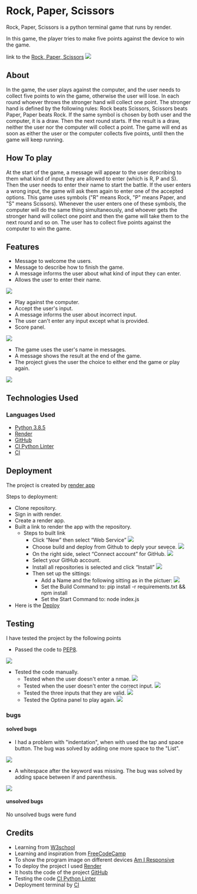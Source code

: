 # Rock, Paper, Scissors
Rock, Paper, Scissors is a python terminal game that runs by render.

In this game, the player tries to make five points against the device to win the game.

link to the [Rock, Paper, Scissors](https://mypython.onrender.com/)
<img src="images/capture11.jpg">

## About
In the game, the user plays against the computer, and the user needs to collect five points to win the game, otherwise the user will lose. In each round whoever throws the stronger hand will collect one point. The stronger hand is defined by the following rules: Rock beats Scissors, Scissors beats Paper, Paper beats Rock. If the same symbol is chosen by both user and the computer, it is a draw. Then the next round starts. If the result is a draw, neither the user nor the computer will collect a point.
The game will end as soon as either the user or the computer collects five points, until then the game will keep running.

## How To play
At the start of the game, a message will appear to the user describing to them what kind of input they are allowed to enter (which is R, P and S).
Then the user needs to enter their name to start the battle.
If the user enters a wrong input, the game will ask them again to enter one of the accepted options. 
This game uses symbols ("R" means Rock, "P" means Paper, and "S" means Scissors).
Whenever the user enters one of these symbols, the computer will do the same thing simultaneously, and whoever gets the stronger hand will collect one point and then the game will take them to the next round and so on.
The user has to collect five points against the computer to win the game.

## Features 
- Message to welcome the users.
- Message to describe how to finish the game.
- A message informs the user about what kind of input they can enter.
- Allows the user to enter their name.
<img src="images/feature1.jpg">

- Play against the computer.
- Accept the user's input. 
- A message informs the user about incorrect input.
- The user can't enter any input except what is provided.
- Score panel.
<img src="images/feature2.jpg">

- The game uses the user's name in messages.
- A message shows the result at the end of the game.
- The project gives the user the choice to either end the game or play again.
<img src="images/feature3.jpg">

## Technologies Used
### Languages Used

- [Python 3.8.5 ](https://www.python.org/downloads/release/python-385/)
- [Render](https://render.com/) 
- [GitHub](https://github.com/)
- [CI Python Linter](https://pep8ci.herokuapp.com/#)
- [CI](https://mypython.onrender.com/)

## Deployment
The project is created by [render app](https://render.com/)

Steps to deployment:
- Clone repository.
- Sign in with render.
- Create a render app.
- Built a link to render the app with the repository.
  * Steps to built link
    - Click “New” then select “Web Service”
      <img src="images/re1.jpg">
    - Choose build and deploy from Github to deply your sevece.
      <img src="images/re2.jpg">
    - On the right side, select “Connect account” for GitHub.
      <img src="images/re3.jpg">
    - Select your GitHub account.
    - Install all repositories is selected and click “Install”
      <img src="images/re4.jpg">
    * Then set up the sittings:
      - Add a Name and the following sitting as in the pictuer:
        <img src="images/re5.jpg">
      - Set the Build Command to: pip install -r requirements.txt && npm install
      - Set the Start Command to: node index.js
- Here is the [Deploy](https://mypython.onrender.com/)


## Testing
I have tested the project by the following points
- Passed the code to [PEP8](https://pep8ci.herokuapp.com/#).
<img src="images/capture2.jpg">

- Tested the code manually.
  - Tested when the user doesn't enter a nmae.
    <img src="images/notentername.jpg">
  - Tested when the user doesn't enter the correct input.
    <img src="images/notrps.jpg">
  - Tested the three inputs that they are valid.
    <img src="images/input.jpg">
  - Tested the Optina panel to play again.
    <img src="images/end.jpg">



### bugs

#### solved bugs
- I had a problem with "indentation", when with used the tap and space button.
The bug was solved by adding one more space to the "List".
<img src="images/bug1.jpg">

- A whitespace after the keyword was missing.
The bug was solved by adding space between if and parenthesis.
<img src="images/c.jpg">

#### unsolved bugs
 No unsolved bugs were fund

## Credits
- Learning from [W3school](https://www.w3schools.com/js/default.asp)
- Learning and inspiration from [FreeCodeCamp](https://www.freecodecamp.org/)
- To show the program image on different devices [Am I Responsive](https://ui.dev/amiresponsive)
- To deploy the project I used [Render](https://render.com/) 
- It hosts the code of the project [GitHub](https://github.com/)
- Testing the code [CI Python Linter](https://pep8ci.herokuapp.com/#)
- Deployment terminal by [CI](https://mypython.onrender.com/)



